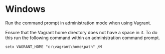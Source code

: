 <h1>Windows</h1>

Run the command prompt in administration mode when using Vagrant.

Ensure that the Vagrant home directory does not have a space in it. To do this run the following command within an administration command prompt.

    setx VAGRANT_HOME "c:\vagrant\home\path" /M
